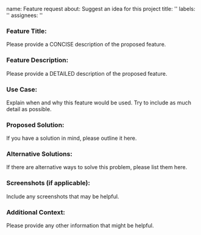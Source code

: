name: Feature request
about: Suggest an idea for this project
title: ''
labels: ''
assignees: ''



### Feature Title:
Please provide a CONCISE description of the proposed feature.

### Feature Description:
Please provide a DETAILED description of the proposed feature.

### Use Case:
Explain when and why this feature would be used. Try to include as much detail as possible.

### Proposed Solution:
If you have a solution in mind, please outline it here.

### Alternative Solutions:
If there are alternative ways to solve this problem, please list them here.

### Screenshots (if applicable):
Include any screenshots that may be helpful.

### Additional Context:
Please provide any other information that might be helpful.
